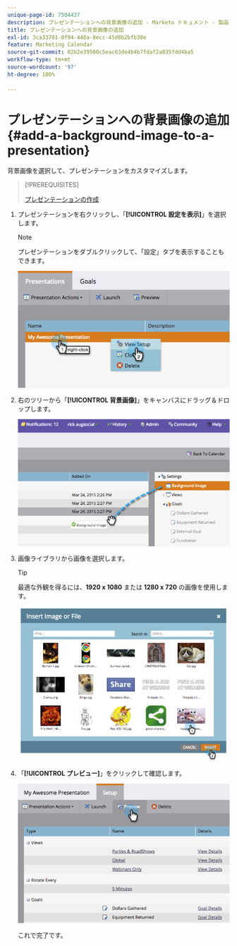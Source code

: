 ```yaml
---
unique-page-id: 7504437
description: プレゼンテーションへの背景画像の追加 - Marketo ドキュメント - 製品ドキュメント
title: プレゼンテーションへの背景画像の追加
exl-id: 3ca33701-0f94-448a-8ecc-45d0b2bfb38e
feature: Marketing Calendar
source-git-commit: 02b2e39580c5eac63de4b4b7fdaf2a835fdd4ba5
workflow-type: tm+mt
source-wordcount: '97'
ht-degree: 100%

---
```


# プレゼンテーションへの背景画像の追加 {#add-a-background-image-to-a-presentation}

背景画像を選択して、プレゼンテーションをカスタマイズします。

>[!PREREQUISITES]
>
>[プレゼンテーションの作成](/help/marketo/product-docs/core-marketo-concepts/marketing-calendar/calendar-hd/create-a-presentation.md)

1. プレゼンテーションを右クリックし、「**[!UICONTROL 設定を表示]**」を選択します。

   >[!NOTE]
   >
   >プレゼンテーションをダブルクリックして、「設定」タブを表示することもできます。

   ![](assets/image2015-3-24-14-3a36-3a52.png)

1. 右のツリーから「**[!UICONTROL 背景画像]**」をキャンバスにドラッグ＆ドロップします。

   ![](assets/image2015-3-24-14-3a39-3a40.png)

1. 画像ライブラリから画像を選択します。

   >[!TIP]
   >
   >最適な外観を得るには、**1920 x 1080** または **1280 x 720** の画像を使用します。

   ![](assets/image2015-3-24-14-3a47-3a57.png)

1. 「**[!UICONTROL プレビュー]**」をクリックして確認します。

   ![](assets/image2015-3-24-14-3a51-3a1.png)

   これで完了です。
